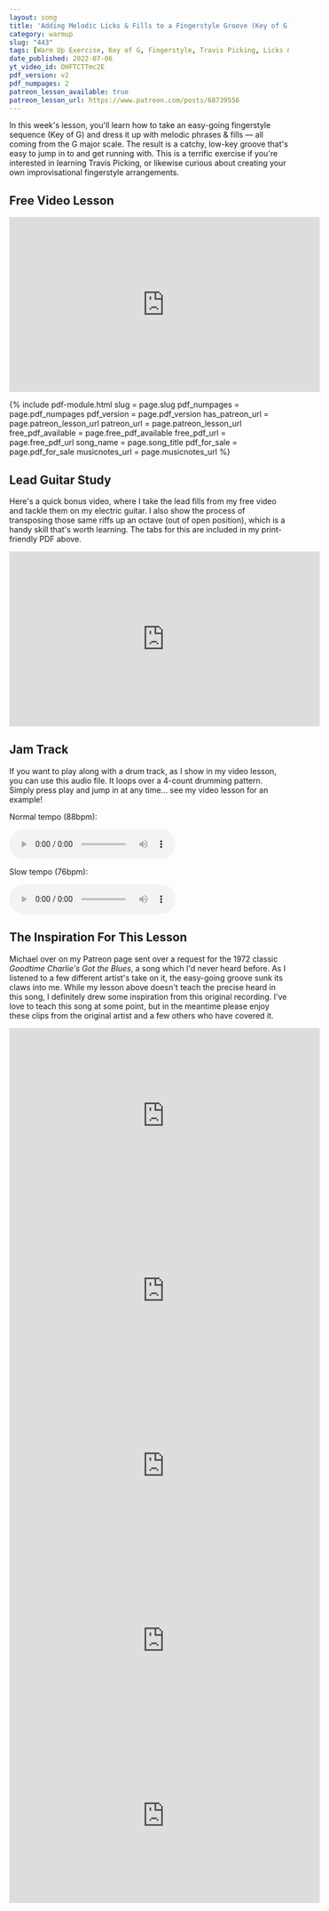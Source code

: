 ```yaml
---
layout: song
title: 'Adding Melodic Licks & Fills to a Fingerstyle Groove (Key of G)'
category: warmup
slug: "443"
tags: [Warm Up Exercise, Key of G, Fingerstyle, Travis Picking, Licks & Fills]
date_published: 2022-07-06
yt_video_id: OHFTCTTmc2E
pdf_version: v2
pdf_numpages: 2
patreon_lesson_available: true
patreon_lesson_url: https://www.patreon.com/posts/68739556
---
```


<p class="large mtl">In this week's lesson, you'll learn how to take an easy-going fingerstyle sequence (Key of G) and dress it up with melodic phrases & fills — all coming from the G major scale. The result is a catchy, low-key groove that's easy to jump in to and get running with. This is a terrific exercise if you're interested in learning Travis Picking, or likewise curious about creating your own improvisational fingerstyle arrangements.</p>

## Free Video Lesson

<iframe width="560" height="315" src="https://www.youtube.com/embed/{{page.yt_video_id}}" frameborder="0" allow="accelerometer; autoplay; encrypted-media; gyroscope; picture-in-picture" allowfullscreen></iframe>

{% include pdf-module.html slug = page.slug pdf_numpages = page.pdf_numpages pdf_version = page.pdf_version has_patreon_url = page.patreon_lesson_url patreon_url = page.patreon_lesson_url free_pdf_available = page.free_pdf_available free_pdf_url = page.free_pdf_url song_name = page.song_title pdf_for_sale = page.pdf_for_sale musicnotes_url = page.musicnotes_url %}

## Lead Guitar Study

Here's a quick bonus video, where I take the lead fills from my free video and tackle them on my electric guitar. I also show the process of transposing those same riffs up an octave (out of open position), which is a handy skill that's worth learning. The tabs for this are included in my print-friendly PDF above.

<iframe src="https://player.vimeo.com/video/727397090?h=e34fe6a053&amp;title=0&amp;byline=0&amp;portrait=0&amp;speed=0&amp;badge=0&amp;autopause=0&amp;player_id=0&amp;app_id=58479" width="560" height="315" frameborder="0" allow="autoplay; fullscreen; picture-in-picture" allowfullscreen title="#443 - Lead Guitar Study"></iframe>

## Jam Track

If you want to play along with a drum track, as I show in my video lesson, you can use this audio file. It loops over a 4-count drumming pattern. Simply press play and jump in at any time... see my video lesson for an example!

<p>Normal tempo (88bpm):</p>
<audio controls>
  <source src="/audio/443_fingerstylegroove_88bpm.mp3" type="audio/mpeg">
Your browser does not support the audio element.
</audio>

<p class="mtm">Slow tempo (76bpm):</p>
<audio controls>
  <source src="/audio/443_fingerstylegroove_76bpm.mp3" type="audio/mpeg">
Your browser does not support the audio element.
</audio>

## The Inspiration For This Lesson

Michael over on my Patreon page sent over a request for the 1972 classic _Goodtime Charlie's Got the Blues_, a song which I'd never heard before. As I listened to a few different artist's take on it, the easy-going groove sunk its claws into me. While my lesson above doesn't teach the precise heard in this song, I definitely drew some inspiration from this original recording. I've love to teach this song at some point, but in the meantime please enjoy these clips from the original artist and a few others who have covered it.

<iframe width="560" height="315" src="https://www.youtube.com/embed/-YP3pIPp8P8" title="YouTube video player" frameborder="0" allow="accelerometer; autoplay; clipboard-write; encrypted-media; gyroscope; picture-in-picture" allowfullscreen></iframe>

<iframe width="560" height="315" src="https://www.youtube.com/embed/Zk4eQTVNTaw" title="YouTube video player" frameborder="0" allow="accelerometer; autoplay; clipboard-write; encrypted-media; gyroscope; picture-in-picture" allowfullscreen></iframe>

<iframe width="560" height="315" src="https://www.youtube.com/embed/dZNmFR19m_I" title="YouTube video player" frameborder="0" allow="accelerometer; autoplay; clipboard-write; encrypted-media; gyroscope; picture-in-picture" allowfullscreen></iframe>

<iframe width="560" height="315" src="https://www.youtube.com/embed/utYypn7ueAA" title="YouTube video player" frameborder="0" allow="accelerometer; autoplay; clipboard-write; encrypted-media; gyroscope; picture-in-picture" allowfullscreen></iframe>

<iframe width="560" height="315" src="https://www.youtube.com/embed/HER-cPV5RJ0" title="YouTube video player" frameborder="0" allow="accelerometer; autoplay; clipboard-write; encrypted-media; gyroscope; picture-in-picture" allowfullscreen></iframe>

